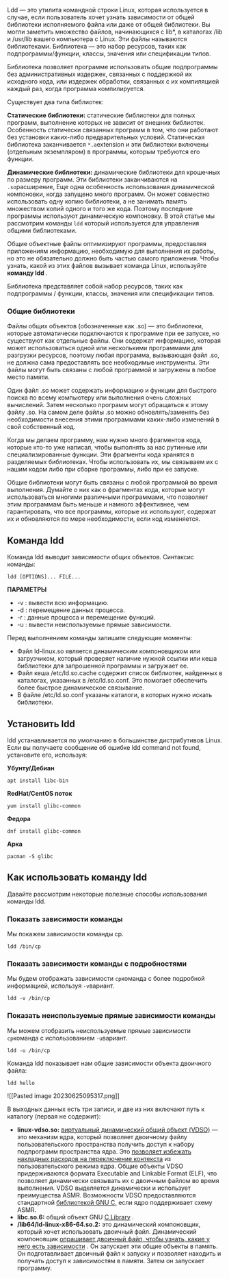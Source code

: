  
Ldd — это утилита командной строки Linux, которая используется в случае, если пользователь хочет узнать зависимости от общей библиотеки исполняемого файла или даже от общей библиотеки. Вы могли заметить множество файлов, начинающихся с lib*, в каталогах /lib и /usr/lib вашего компьютера с Linux. Эти файлы называются библиотеками. Библиотека — это набор ресурсов, таких как подпрограммы/функции, классы, значения или спецификации типов.

Библиотека позволяет программе использовать общие подпрограммы без административных издержек, связанных с поддержкой их исходного кода, или издержек обработки, связанных с их компиляцией каждый раз, когда программа компилируется.

Существует два типа библиотек:

**Статические библиотеки:** статические библиотеки для полных программ, выполнение которых не зависит от внешних библиотек. Особенность статически связанных программ в том, что они работают без установки каких-либо предварительных условий. Статическая библиотека заканчивается `*.a`extension и эти библиотеки включены (отдельным экземпляром) в программы, которым требуются его функции.

**Динамические библиотеки:** динамические библиотеки для крошечных по размеру программ. Эти библиотеки заканчиваются на `.so`расширение, Еще одна особенность использования динамической компоновки, когда запущено много программ. Он может совместно использовать одну копию библиотеки, а не занимать память множеством копий одного и того же кода. Поэтому последние программы используют динамическую компоновку. В этой статье мы рассмотрим команды `ldd` который используется для управления общими библиотеками.

Общие объектные файлы оптимизируют программы, предоставляя приложениям информацию, необходимую для выполнения их работы, но это не обязательно должно быть частью самого приложения. Чтобы узнать, какой из этих файлов вызывает команда Linux, используйте **команду ldd** .

Библиотека представляет собой набор ресурсов, таких как подпрограммы / функции, классы, значения или спецификации типов.



### Общие библиотеки

Файлы общих объектов (обозначенные как .so) — это библиотеки, которые автоматически подключаются к программе при ее запуске, но существуют как отдельные файлы. Они содержат информацию, которая может использоваться одной или несколькими программами для разгрузки ресурсов, поэтому любая программа, вызывающая файл .so, не должна сама предоставлять все необходимые инструменты. Эти файлы могут быть связаны с любой программой и загружены в любое место памяти.

Один файл .so может содержать информацию и функции для быстрого поиска по всему компьютеру или выполнения очень сложных вычислений. Затем несколько программ могут обращаться к этому файлу .so. На самом деле файлы .so можно обновлять/заменять без необходимости внесения этими программами каких-либо изменений в свой собственный код.

Когда мы делаем программу, нам нужно много фрагментов кода, которые кто-то уже написал, чтобы выполнять за нас рутинные или специализированные функции. Эти фрагменты кода хранятся в разделяемых библиотеках. Чтобы использовать их, мы связываем их с нашим кодом либо при сборке программы, либо при ее запуске.

Общие библиотеки могут быть связаны с любой программой во время выполнения. Думайте о них как о фрагментах кода, которые могут использоваться многими различными программами, что позволяет этим программам быть меньше и намного эффективнее, чем гарантировать, что все программы, которые их используют, содержат их и обновляются по мере необходимости, если код изменяется.

## Команда ldd

Команда ldd выводит зависимости общих объектов. Синтаксис команды:

```
ldd [OPTIONS]... FILE...
```

**ПАРАМЕТРЫ**

- -v : вывести всю информацию.
- -d : перемещение данных процесса.
- -r : данные процесса и перемещение функций.
- -u : вывести неиспользуемые прямые зависимости.

Перед выполнением команды запишите следующие моменты:

- Файл ld-linux.so является динамическим компоновщиком или загрузчиком, который проверяет наличие нужной ссылки или кеша библиотеки для запрошенной программы и загружает ее.
- Файл кеша /etc/ld.so.cache содержит список библиотек, найденных в каталогах, указанных в /etc/ld.so.conf. Это помогает обеспечить более быстрое динамическое связывание.
- В файле /etc/ld.so.conf указаны каталоги, в которых нужно искать библиотеки.

## Установить ldd

ldd устанавливается по умолчанию в большинстве дистрибутивов Linux. Если вы получаете сообщение об ошибке ldd command not found, установите его, используя:

**Убунту/Дебиан**

```
apt install libc-bin
```

**RedHat/CentOS поток**

```
yum install glibc-common
```

**Федора**

```
dnf install glibc-common
```

**Арка**

```
pacman -S glibc
```

## Как использовать команду ldd

Давайте рассмотрим некоторые полезные способы использования команды ldd.

### Показать зависимости команды

Мы покажем зависимости команды cp.

```
ldd /bin/cp
```

### Показать зависимости команды с подробностями

Мы будем отображать зависимости `cp`команда с более подробной информацией, используя `-v`вариант.

```
ldd -v /bin/cp
```

### Показать неиспользуемые прямые зависимости команды

Мы можем отобразить неиспользуемые прямые зависимости `cp`команда с использованием `-u`вариант.

```
ldd -u /bin/cp
```


Команда ldd показывает нам общие зависимости объекта двоичного файла:

```
ldd hello
```

![[Pasted image 20230625095317.png]]

В выходных данных есть три записи, и две из них включают путь к каталогу (первая не содержит):

- **linux-vdso.so:** [виртуальный динамический общий объект (VDSO)](https://en.wikipedia.org/wiki/VDSO) — это механизм ядра, который позволяет двоичному файлу пользовательского пространства получить доступ к набору подпрограмм пространства ядра. Это [позволяет избежать накладных расходов на переключение контекста](https://en.wikipedia.org/wiki/Context_switch#User_and_kernel_mode_switching) из пользовательского режима ядра. Общие объекты VDSO придерживаются формата Executable and Linkable Format (ELF), что позволяет динамически связывать их с двоичным файлом во время выполнения. VDSO выделяется динамически и использует преимущества ASMR. Возможности VDSO предоставляются стандартной [библиотекой GNU C,](https://en.wikipedia.org/wiki/GNU_C_Library) если ядро ​​поддерживает схему ASMR.
- **libc.so.6:** общий объект GNU [C Library](https://man7.org/linux/man-pages/man7/libc.7.html) .
- **/lib64/ld-linux-x86-64.so.2:** это динамический компоновщик, который хочет использовать двоичный файл. Динамический компоновщик [опрашивает двоичный файл, чтобы узнать, какие у него есть зависимости](https://man7.org/linux/man-pages/man8/ld.so.8.html) . Он запускает эти общие объекты в память. Он подготавливает двоичный файл к запуску и позволяет находить и получать доступ к зависимостям в памяти. Затем он запускает программу.